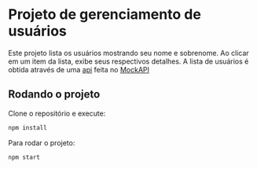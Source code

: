 # Projeto de gerenciamento de usuários

Este projeto lista os usuários mostrando seu nome e sobrenome. Ao clicar em um item da lista, exibe seus respectivos detalhes.
A lista de usuários é obtida através de uma [api](https://6414e8c38dade07073cb2a6a.mockapi.io/api/v1/users) feita no [MockAPI](https://mockapi.io/)

## Rodando o projeto

Clone o repositório e execute:

```bash
npm install
```

Para rodar o projeto:

```bash
npm start
```
